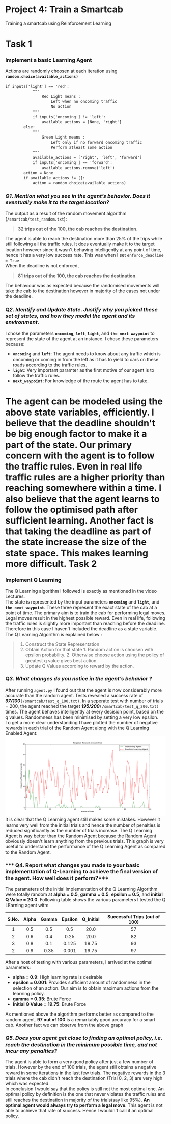 
Project 4: Train a Smartcab
==========================

Training a smartcab using Reinforcement Learning

Task 1
======
### Implement a basic Learning Agent
Actions are randomly choosen at each iteration using **```random.choice(available_actions)```**
```
if inputs['light'] == 'red':
            """
                Red Light means :
                    Left when no oncoming traffic
                    No action
            """
            if inputs['oncoming'] != 'left':
                available_actions = [None, 'right']
        else:
            """
                Green Light means :
                    Left only if no forward oncoming traffic
                    Perform atleast some action
            """        
            available_actions = ['right', 'left', 'forward']
            if inputs['oncoming'] == 'forward':
                available_actions.remove('left')
        action = None
        if available_actions != []:
            action = random.choice(available_actions)
```
### ***Q1. Mention what you see in the agent’s behavior. Does it eventually make it to the target location?***
The output as a result of the random movement algorithm (```/smartcab/test_random.txt```):
<br>
>**32 trips out of the 100, the cab reaches the destination.**<br>

The agent is able to reach the destination more than 25% of the trips while still following all the traffic rules.
It does eventually make it to the target location however since it wasn't behaving intelligently at any point of time, hence it has a very low success rate. This was when I set ```enforce_deadline = True```
<br>
When the deadline is not enforced, 
>**81 trips out of the 100, the cab reaches the destination.**<br>

The behaviour was as expected because the randomised movements will take the cab to the destination however in majority of the cases not under the deadline. 
### ***Q2. Identify and Update State. Justify why you picked these set of states, and how they model the agent and its environment.***
I chose the parameters **```oncoming```**, **```left```**, **```light```**, and **```the next waypoint```** to represent the state of the agent at an instance. I chose these parameters because:
* **```oncoming```** and **```left```**: The agent needs to know about any traffic which is oncoming or coming in from the left as it has to yield to cars on these roads according to the traffic rules.
* **```light```**: Very important paramter as the first motive of our agent is to follow the traffic rules.
* **```next_waypoint```**: For knowledge of the route the agent has to take.

The agent can be modeled using the above state variables, efficiently.
I believe that the deadline shouldn't be big enough factor to make it a part of the state. Our primary concern with the agent is to follow the traffic rules. Even in real life traffic rules are a higher priority than reaching somewhere within a time. I also believe that the agent learns to follow the optimised path after sufficient learning. Another fact is that taking the deadline as part of the state increase the size of the state space. This makes learning more difficult.
Task 2
========
### Implement Q Learning
The Q Learning algorithm I followed is exactly as mentioned in the video Lectures. <br>
The state is represented by the input parameters **```oncoming```** and **```light```**, and **```the next waypoint```**. These three represent the exact state of the cab at a point of time. The primary aim is to train the cab for performing legal moves. Legal moves result in the highest possible reward. Even in real life, following the traffic rules is slightly more important than reaching before the deadline. Therefore in this case I haven't included the deadline as a state variable.
The Q Learning Algorithm is explained below : 
> 1. Construct the State Representation
> 2. Obtain Action for that state
    1. Random action is choosen with epsilon probability.
    2. Otherwise choose action using the policy of greatest q value gives best action.
> 3. Update Q Values according to reward by the action.

### ***Q3. What changes do you notice in the agent’s behavior ?***
After running ```agent.py``` I found out that the agent is now considerably more accurate than the random agent. Tests revealed a success rate of ***97/100***```(/smartcab/test_q_100.txt)```. In a seperate test with number of trials = 200,  the agent reached the target ***195/200***```(/smartcab/test_q_200.txt)``` times. The agent behaves intelligently at every decision point, based on the q values. Randomness has been minimised by setting a very low epsilon. <br>
To get a more clear understanding I have plotted the number of negative rewards in each trial of the Random Agent along with the Q Learning Enabled Agent:
![](smartcab/neg_rew_plot.png)
It is clear that the Q Learning agent still makes some mistakes. However it learns very well from the initial trials and hence the number of penalties is reduced significantly as the number of trials increase. The Q Learning Agent is way better than the Random Agent because the Random Agent obviously doesn't learn anything from the previous trials.
This graph is very useful to understand the performance of the Q Learning Agent as compared to the Random Agent.
### *** Q4. Report what changes you made to your basic implementation of Q-Learning to achieve the final version of the agent. How well does it perform?***
The parameters of the initial implementation of the Q Learning Algorithm were totally random at **alpha = 0.5**, **gamma = 0.5**, **epsilon = 0.5**, and **initial Q Value = 20.0**. 
Following table shows the various parameters I tested the Q LEarning agent with: 

|**S.No.**|**Alpha**|**Gamma**|**Epsilon**|**Q_Initial**|**Successful Trips (out of 100)**|
|:-------:|:-------:|:-------:|:---------:|:-----------:|:-------------------------------:|
|1|0.5|0.5|0.5|20.0|57|
|2|0.6|0.4|0.25|20.0|82|
|3|0.8|0.1|0.125|19.75|93|
|2|0.9|0.35|0.001|19.75|97|

After a host of testing with various parameters, I arrived at the optimal parameters:
* **alpha = 0.9**: High learning rate is desirable
* **epsilon = 0.001**: Provides sufficient amount of randomness in the selection of an action. Our aim is to obtain maximum actions from the learning policy.
* **gamma = 0.35**: Brute Force
* **Initial Q Value = 19.75**: Brute Force<br>

As mentioned above the algorithm performs better as compared to the random agent. **97 out of 100** is a remarkably good accuracy for a smart cab. Another fact we can observe from the above graph

### ***Q5. Does your agent get close to finding an optimal policy, i.e. reach the destination in the minimum possible time, and not incur any penalties?***
The agent is able to form a very good policy after just a few number of trials. However by the end of 100 trials, the agent still obtains a negative reward in some iterations in the last few trials. The negative rewards in the 3 trials where the cab didn't reach the destination (Trial 0, 2, 3) are very high which was expected.<br>
In conclusion I would say that the policy is still not the most optimal one. An optimal policy by definition is the one that never violates the traffic rules and still reaches the destination in majority of the trials(say like 95%). **An optimal agent would always try to perform a legal move**. This agent is not able to achieve that rate of success. Hence I wouldn't call it an optimal policy. 
